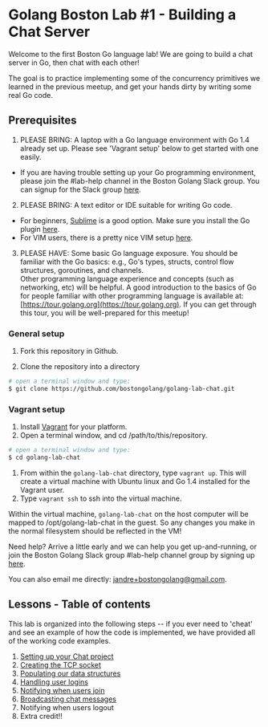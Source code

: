 # Golang Boston Lab #1 - Building a Chat Server

Welcome to the first Boston Go language lab!  We are going to build a chat server in Go, then chat with each other!

The goal is to practice implementing some of the concurrency primitives we learned in the previous meetup, and 
get your hands dirty by writing some real Go code. 

## Prerequisites 

1. PLEASE BRING:  A laptop with a Go language environment with Go 1.4 already set up. Please see 'Vagrant setup' below to get started with one easily.
  * If you are having trouble setting up your Go programming environment, please join the #lab-help channel in the Boston Golang Slack group. You can signup for the Slack group [here](http://bostongolang-slack-invite.herokuapp.com/).

2. PLEASE BRING: A text editor or IDE suitable for writing Go code.
  * For beginners, [Sublime](http://www.sublimetext.com) is a good option. Make sure you install the Go plugin [here](https://github.com/DisposaBoy/GoSublime).
  * For VIM users, there is a pretty nice VIM setup [here](https://github.com/fatih/vim-go).  

3. PLEASE HAVE:  Some basic Go language exposure.  You should be familiar with the Go basics: e.g., Go's types, structs, control flow structures, goroutines, and channels.   
Other programming language experience and concepts (such as networking, etc) will be helpful. A good introduction to the basics of Go for people familiar with 
other programming language is available at: [https://tour.golang.org](https://tour.golang.org). If you can get through this tour, you will be well-prepared for this meetup!

### General setup

1. Fork this repository in Github.

1. Clone the repository into a directory
  
  ```bash
  # open a terminal window and type:
  $ git clone https://github.com/bostongolang/golang-lab-chat.git
  ```

### Vagrant setup

1. Install [Vagrant](http://www.vagrantup.com/downloads) for your platform.
1. Open a terminal window, and cd /path/to/this/repository.

  ```bash
  # open a terminal window and type:
  $ cd golang-lab-chat
  ```

1. From within the `golang-lab-chat` directory, type `vagrant up`. This will create a virtual machine with Ubuntu linux and Go 1.4 installed for the Vagrant user.
1. Type `vagrant ssh` to ssh into the virtual machine.  

Within the virtual machine, `golang-lab-chat` on the host computer
will be mapped to /opt/golang-lab-chat in the guest.  So any changes
you make in the normal filesystem should be reflected in the VM!

Need help? Arrive a little early and we can help you get up-and-running, or join
the Boston Golang Slack group #lab-help channel group by signing up [here](http://bostongolang-slack-invite.herokuapp.com/).

You can also email me directly: [jandre+bostongolang@gmail.com](mailto:jandre+bostongolang@gmail.com).


## Lessons - Table of contents 

This lab is organized into the following steps -- if you ever need to 'cheat' and see an example of how the code is
implemented, we have provided all of the working code examples.

1. [Setting up your Chat project](lessons/01-setup.md)
1. [Creating the TCP socket](lessons/02-socket.md)
1. [Populating our data structures](lessons/03-data-structures.md)
1. [Handling user logins](lessons/04-login.md)
1. [Notifying when users join](lessons/05-handle-joins.md)
1. [Broadcasting chat messages](lessons/06-broadcast-msgs.md)
1. Notifying when users logout
1. Extra credit!!

